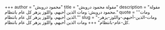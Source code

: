 +++
author = "محمود درويش"
title = "مقولة محمود درويش"
description = "مقولة محمود درويش: ومات الذين أحبهم، واللوز يزهر كل عام بانتظام."
quote = '''ومات الذين أحبهم، واللوز يزهر كل عام بانتظام.'''
slug = "ومات-الذين-أحبهم،-واللوز-يزهر-كل-عام-بانتظام"
+++
ومات الذين أحبهم، واللوز يزهر كل عام بانتظام.
